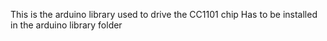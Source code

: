 This is the arduino library used to drive the CC1101 chip
Has to be installed in the arduino library folder
